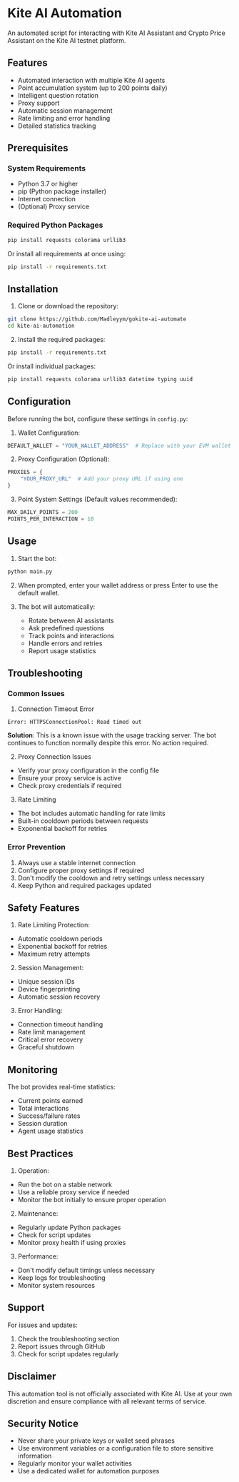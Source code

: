 # Kite AI Automation

An automated script for interacting with Kite AI Assistant and Crypto Price Assistant on the Kite AI testnet platform.

## Features
- Automated interaction with multiple Kite AI agents
- Point accumulation system (up to 200 points daily)
- Intelligent question rotation
- Proxy support
- Automatic session management
- Rate limiting and error handling
- Detailed statistics tracking

## Prerequisites

### System Requirements
- Python 3.7 or higher
- pip (Python package installer)
- Internet connection
- (Optional) Proxy service

### Required Python Packages
```bash
pip install requests colorama urllib3
```

Or install all requirements at once using:
```bash
pip install -r requirements.txt
```

## Installation

1. Clone or download the repository:
```bash
git clone https://github.com/Madleyym/gokite-ai-automate
cd kite-ai-automation
```

2. Install the required packages:
```bash
pip install -r requirements.txt
```

Or install individual packages:
```bash
pip install requests colorama urllib3 datetime typing uuid
```

## Configuration

Before running the bot, configure these settings in `config.py`:

1. Wallet Configuration:
```python
DEFAULT_WALLET = "YOUR_WALLET_ADDRESS"  # Replace with your EVM wallet address
```

2. Proxy Configuration (Optional):
```python
PROXIES = {
    "YOUR_PROXY_URL"  # Add your proxy URL if using one
}
```

3. Point System Settings (Default values recommended):
```python
MAX_DAILY_POINTS = 200
POINTS_PER_INTERACTION = 10
```

## Usage

1. Start the bot:
```bash
python main.py
```

2. When prompted, enter your wallet address or press Enter to use the default wallet.

3. The bot will automatically:
   - Rotate between AI assistants
   - Ask predefined questions
   - Track points and interactions
   - Handle errors and retries
   - Report usage statistics

## Troubleshooting

### Common Issues

1. Connection Timeout Error
```
Error: HTTPSConnectionPool: Read timed out
```
**Solution**: This is a known issue with the usage tracking server. The bot continues to function normally despite this error. No action required.

2. Proxy Connection Issues
- Verify your proxy configuration in the config file
- Ensure your proxy service is active
- Check proxy credentials if required

3. Rate Limiting
- The bot includes automatic handling for rate limits
- Built-in cooldown periods between requests
- Exponential backoff for retries

### Error Prevention

1. Always use a stable internet connection
2. Configure proper proxy settings if required
3. Don't modify the cooldown and retry settings unless necessary
4. Keep Python and required packages updated

## Safety Features

1. Rate Limiting Protection:
- Automatic cooldown periods
- Exponential backoff for retries
- Maximum retry attempts

2. Session Management:
- Unique session IDs
- Device fingerprinting
- Automatic session recovery

3. Error Handling:
- Connection timeout handling
- Rate limit management
- Critical error recovery
- Graceful shutdown

## Monitoring

The bot provides real-time statistics:
- Current points earned
- Total interactions
- Success/failure rates
- Session duration
- Agent usage statistics

## Best Practices

1. Operation:
- Run the bot on a stable network
- Use a reliable proxy service if needed
- Monitor the bot initially to ensure proper operation

2. Maintenance:
- Regularly update Python packages
- Check for script updates
- Monitor proxy health if using proxies

3. Performance:
- Don't modify default timings unless necessary
- Keep logs for troubleshooting
- Monitor system resources

## Support

For issues and updates:
1. Check the troubleshooting section
2. Report issues through GitHub
3. Check for script updates regularly

## Disclaimer

This automation tool is not officially associated with Kite AI. Use at your own discretion and ensure compliance with all relevant terms of service.

## Security Notice

- Never share your private keys or wallet seed phrases
- Use environment variables or a configuration file to store sensitive information
- Regularly monitor your wallet activities
- Use a dedicated wallet for automation purposes